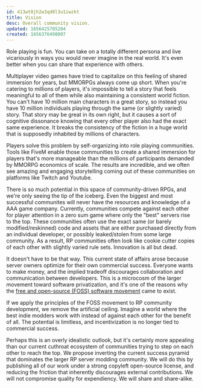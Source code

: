 ```yaml
---
id: 413wt8jh2w3qd8l3u1iwzkt
title: Vision
desc: Overall community vision.
updated: 1656425705204
created: 1656376498007
---
```

Role playing is fun. You can take on a totally different persona and live vicariously in ways you would never imagine in the real world. It's even better when you can share that experience with others. 

Multiplayer video games have tried to capitalize on this feeling of shared immersion for years, but MMORPGs always come up short. When you're catering to millions of players, it's impossible to tell a story that feels meaningful to all of them while also maintaining a consistent world fiction. You can't have 10 million main characters in a great story, so instead you have 10 million individuals playing through the same (or slightly varied) story. That story may be great in its own right, but it causes a sort of cognitive dissonance knowing that every other player also had the exact same experience. It breaks the consistency of the fiction in a huge world that is supposedly inhabited by millions of characters.

Players solve this problem by self-organizing into role playing communities. Tools like FiveM enable those communities to create a shared immersion for players that's more manageable than the millions of participants demanded by MMORPG economics of scale. The results are incredible, and we often see amazing and engaging storytelling coming out of these communities on platforms like Twitch and Youtube.

There is so much potential in this space of community-driven RPGs, and we're only seeing the tip of the iceberg. Even the biggest and most successful communites will never have the resources and knowledge of a AAA game company. Currently, communities compete against each other for player attention in a zero sum game where only the "best" servers rise to the top. These communities often use the exact same (or barely modified/reskinned) code and assets that are either purchased directly from an individual developer, or possibly leaked/stolen from some large community. As a result, RP communities often look like cookie cutter copies of each other with slightly varied rule sets. Innovation is all but dead.

It doesn't have to be that way. This current state of affairs arose because server owners optimize for their own commercial success. Everyone wants to make money, and the implied tradeoff discourages collaboration and communication between developers. This is a microcosm of the larger movement toward software privatization, and it's one of the reasons why the [free and open-source (FOSS) software movement](https://en.wikipedia.org/wiki/Free_and_open-source_software) came to exist.

If we apply the principles of the FOSS movement to RP community development, we remove the artificial ceiling. Imagine a world where the best indie modders work with instead of against each other for the benefit of all. The potential is limitless, and incentivization is no longer tied to commercial success. 

Perhaps this is an overly idealistic outlook, but it's certainly more appealing than our current cuthroat ecosystem of communities trying to step on each other to reach the top. We propose inverting the current success pyramid that dominates the larger RP server modding community. We will do this by publishing all of our work under a strong copyleft open-source license, and reducing the friction that inherently discourages external contributions. We will not compromise quality for expendiency. We will share and share-alike.
